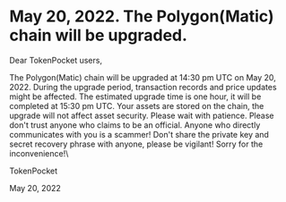 # May 20, 2022. The Polygon(Matic) chain will be upgraded.

Dear TokenPocket users,



The Polygon(Matic) chain will be upgraded at 14:30 pm UTC on May 20, 2022. During the upgrade period, transaction records and price updates might be affected. The estimated upgrade time is one hour,  it will be completed at 15:30 pm UTC. Your assets are stored on the chain, the upgrade will not affect asset security. Please wait with patience. Please don't trust anyone who claims to be an official. Anyone who directly communicates with you is a scammer! Don't share the private key and secret recovery phrase with anyone, please be vigilant! Sorry for the inconvenience!\


TokenPocket&#x20;

May 20, 2022
